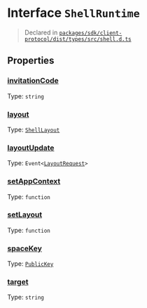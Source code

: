 # Interface `ShellRuntime`
> Declared in [`packages/sdk/client-protocol/dist/types/src/shell.d.ts`]()


## Properties
### [invitationCode]()
Type: <code>string</code>



### [layout]()
Type: <code>[ShellLayout](/api/@dxos/client/enums#ShellLayout)</code>



### [layoutUpdate]()
Type: <code>Event&lt;[LayoutRequest](/api/@dxos/client/interfaces/LayoutRequest)&gt;</code>



### [setAppContext]()
Type: <code>function</code>



### [setLayout]()
Type: <code>function</code>



### [spaceKey]()
Type: <code>[PublicKey](/api/@dxos/react-client/classes/PublicKey)</code>



### [target]()
Type: <code>string</code>



    